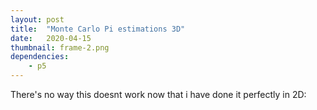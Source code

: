 ```yaml
---
layout: post
title:  "Monte Carlo Pi estimations 3D"
date:   2020-04-15
thumbnail: frame-2.png
dependencies:
    - p5
---
```


There's no way this doesnt work now that i have done it perfectly in 2D:
<div id="sketch-holder">
    <script type="text/javascript" src="sketch.js"></script>
</div>
